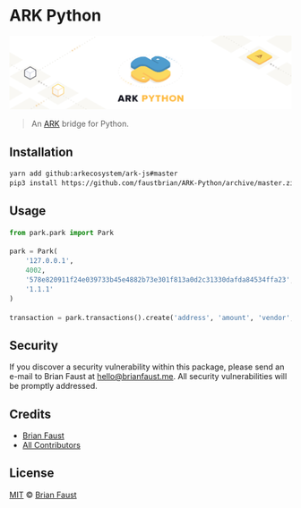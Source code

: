# ARK Python

<p align="center">
    <img src="https://github.com/faustbrian/ARK-Python/blob/master/banner.png" />
</p>

> An [ARK](https://github.com/ArkEcosystem/ark-node) bridge for Python.

## Installation

```bash
yarn add github:arkecosystem/ark-js#master
pip3 install https://github.com/faustbrian/ARK-Python/archive/master.zip
```

## Usage

```python
from park.park import Park

park = Park(
    '127.0.0.1',
    4002,
    '578e820911f24e039733b45e4882b73e301f813a0d2c31330dafda84534ffa23',
    '1.1.1'
)

transaction = park.transactions().create('address', 'amount', 'vendor', 'secret', 'second secret')
```

## Security

If you discover a security vulnerability within this package, please send an e-mail to Brian Faust at hello@brianfaust.me. All security vulnerabilities will be promptly addressed.

## Credits

- [Brian Faust](https://github.com/faustbrian)
- [All Contributors](../../contributors)

## License

[MIT](LICENSE) © [Brian Faust](https://brianfaust.me)

